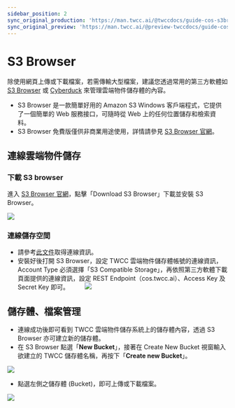 ```yaml
---
sidebar_position: 2
sync_original_production: 'https://man.twcc.ai/@twccdocs/guide-cos-s3browser-zh' 
sync_original_preview: 'https://man.twcc.ai/@preview-twccdocs/guide-cos-s3browser-zh'
---
```


# S3 Browser

除使用網頁上傳或下載檔案，若需傳輸大型檔案，建議您透過常用的第三方軟體如 [S3 Browser](http://s3browser.com/) 或 [Cyberduck](https://cyberduck.io/) 來管理雲端物件儲存體的內容。


* S3 Browser 是一款簡單好用的 Amazon S3 Windows 客戶端程式，它提供了一個簡單的 Web 服務接口，可隨時從 Web 上的任何位置儲存和檢索資料。
* S3 Browser 免費版僅供非商業用途使用，詳情請參見 [S3 Browser 官網](http://s3browser.com/)。

## 連線雲端物件儲存

### 下載 S3 browser

進入 [S3 Browser 官網](http://s3browser.com/)，點擊「Download S3 Browser」下載並安裝 S3 Browser。

![](https://cos.twcc.ai/SYS-MANUAL/uploads/upload_0d02ac87a4e07204c391baf0257d4e85.png)

### 連線儲存空間

- 請參考[此文件](https://man.twcc.ai/@preview-twccdocs/guide-cos-connect-info-zh)取得連線資訊。
- 安裝好後打開 S3 Browser，設定 TWCC 雲端物件儲存體帳號的連線資訊，Account Type 必須選擇「S3 Compatible Storage」，再依照第三方軟體下載頁面提供的連線資訊，設定 REST Endpoint（cos.twcc.ai）、Access Key 及 Secret Key 即可。
　　
![](https://cos.twcc.ai/SYS-MANUAL/uploads/upload_b656bd68c28442741aeaa3b2760c0eeb.png)


## 儲存體、檔案管理

* 連線成功後即可看到 TWCC 雲端物件儲存系統上的儲存體內容，透過 S3 Browser 亦可建立新的儲存體。
* 在 S3 Browser 點選「**New Bucket**」，接著在 Create New Bucket 視窗輸入 欲建立的 TWCC 儲存體名稱，再按下「**Create new Bucket**」。

![](https://cos.twcc.ai/SYS-MANUAL/uploads/upload_07f90f276605abca62b538a6b76c42f4.png)

* 點選左側之儲存體 (Bucket)，即可上傳或下載檔案。

![](https://cos.twcc.ai/SYS-MANUAL/uploads/upload_3efb2b8eefb6fb44125f06ca211de9d0.png)
